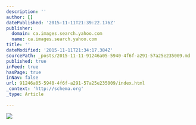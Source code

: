 ```yaml
---
description: ''
author: []
datePublished: '2015-11-11T21:39:22.176Z'
publisher:
  domain: ca.images.search.yahoo.com
  name: ca.images.search.yahoo.com
title: ''
dateModified: '2015-11-11T21:34:17.384Z'
sourcePath: _posts/2015-11-11-91246a05-5940-4f6f-a291-57a25e235009.md
published: true
inFeed: true
hasPage: true
inNav: false
url: 91246a05-5940-4f6f-a291-57a25e235009/index.html
_context: 'http://schema.org'
_type: Article

---
```

![](http://cartype.com/pics/339/full/vw_beetle.jpg)